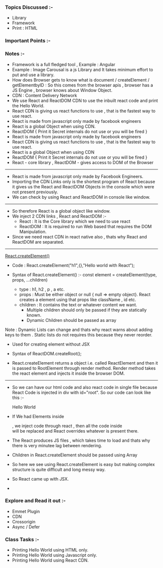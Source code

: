 ### Topics Discussed :-

- Library
- Framework
- Print : HTML

### Important Points :-

### Notes :-

- Framework is a full fledged tool , Example : Angular
- Example : Image Carousal is a js Library and It takes minimum effort to put and use a library.
- How does Browser gets to know what is document / createElement / getElementbyID : So this comes from the browser apis , browser has a JS Engine , browser knows about Window Object.
- CDN : Content Delivery Network
- We use React and ReactDOM CDN to use the inbuilt react code and print the Hello World.
- React CDN is giving us react functions to use , that is the fastest way to use react.
- React is made from javascript only made by facebook engineers
- React is a global Object when using CDN.
- ReactDOM { Print it Secret internals do not use or you will be fired }
- React is made from javascript only made by facebook engineers
- React CDN is giving us react functions to use , that is the fastest way to use react.
- React is a global Object when using CDN
- ReactDOM { Print it Secret internals do not use or you will be fired }
- React - core library , ReactDOM - gives access to DOM of the Browser

---

- React is made from javascript only made by Facebook Engineers.
- Importing the CDN Links only is the shortest program of React because it gives us the React and ReactDOM Objects in the console which were not present previously.
- We can check by using React and ReactDOM in console like window.

---

- So therefore React is a global object like window.
- We inject 2 CDN links , React and ReactDOM :-
  - React : It is the Core library which we need to use react
  - ReactDOM : It is required to run Web based that requires the DOM Manipulation.
- Since we need react CDN in react native also , thats why React and ReactDOM are separated.

---

[React.createElement()](https://beta.reactjs.org/reference/react/createElement)

- Code : React.createElement("h1",{},"Hello world with React");

- Syntax of React.createElement() :-
  const element = createElement(type, props, ...children)

  - type : h1, h2 , p , a etc.
  - props : Must be either object or null { null => empty object}. React creates a element using that props like className , id etc.
  - children : It contains the text or whatever content we want.
    - Multiple children should only be passed if they are statically known.
    - Dynamic Children should be passed as array

Note : Dynamic Lists can change and thats why react warns about adding keys to them . Static lists do not requires this because they never reorder.

- Used for creating element without JSX

- Syntax of ReactDOM.createRoot();
- React.createElement returns a object i.e. called ReactElement and then it is passed to RootElement through render method. Render method takes the react element and injects it inside the browser DOM.

---

- So we can have our html code and also react code in single file because React Code is injected in div with id="root". So our code can look like this :-
    <div>
        <p>Hello World </p>
        <div id="root"></div>
    </div>

- If We had Elements inside <div id="root"> , we inject code through react , then all the code inside <div id="root"> will be replaced and React overrides whatever is present there.

- The React produces JS files , which takes time to load and thats why there is very minutee lag between rendering.

- Children in React.createElement should be passed using Array
- So here we see using React.createElement is easy but making complex structure is quite difficult and long messy way.
- So React came up with JSX.
-

### Explore and Read it out :-

- Emmet Plugin
- CDN
- Crossorigin
- Async / Defer

### Class Tasks :-

- Printing Hello World using HTML only.
- Printing Hello World using Javascript only.
- Printing Hello World using React CDN.
